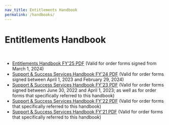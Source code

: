 ```yaml
---
nav_title: Entitlements Handbook
permalink: /handbooks/
---
```


# Entitlements Handbook
<br>

- [Entitlements Handbook FY'25 PDF][5] (Valid for order forms signed from March 1, 2024)
- [Support & Success Services Handbook FY'24 PDF][4] (Valid for order forms signed between April 1, 2023 and February 29, 2024)
- [Support & Success Services Handbook FY'23 PDF][3] (Valid for order forms signed between June 30, 2022 and April 1, 2023; as well as for order forms that specifically referred to this handbook)
- [Support & Success Services Handbook FY'22 PDF][2] (Valid for order forms that specifically referred to this handbook)
- [Support & Success Services Handbook FY'21 PDF][1] (Valid for order forms that specifically referred to this handbook)

[5]: {{site.baseurl}}/assets/download_file/Braze_Success_and_Support_Services_Handbook_24_2.pdf
[4]: {{site.baseurl}}/assets/download_file/Braze_Success_and_Support_Services_Handbook_24_2.pdf
[3]: {{site.baseurl}}/assets/download_file/Braze_Success_and_Support_Services_Handbook_23v17.pdf
[2]: {{site.baseurl}}/assets/download_file/Braze_Success_and_Support_Services_Handbook_22.pdf
[1]: {{site.baseurl}}/assets/download_file/Braze_Success_and_Support_Services_Handbook_21.pdf
